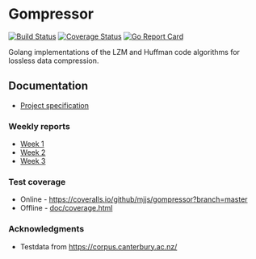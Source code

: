 # Gompressor

[![Build Status](https://travis-ci.com/mjjs/gompressor.svg?branch=master)](https://travis-ci.com/mjjs/gompressor) [![Coverage Status](https://coveralls.io/repos/github/mjjs/gompressor/badge.svg?branch=master)](https://coveralls.io/github/mjjs/gompressor?branch=master) [![Go Report Card](https://goreportcard.com/badge/github.com/mjjs/gompressor)](https://goreportcard.com/report/github.com/mjjs/gompressor)

Golang implementations of the LZM and Huffman code algorithms for lossless data compression.

## Documentation
* [Project specification](./doc/projectspecification.md)

### Weekly reports
* [Week 1](./doc/weeklyreport1.md)
* [Week 2](./doc/weeklyreport2.md)
* [Week 3](./doc/weeklyreport3.md)

### Test coverage
* Online - https://coveralls.io/github/mjjs/gompressor?branch=master
* Offline - [doc/coverage.html](./doc/coverage.html)

### Acknowledgments
* Testdata from https://corpus.canterbury.ac.nz/

